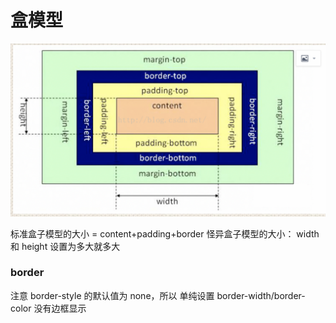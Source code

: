 # 盒模型

![dd](./imgs/cssbox.png)

标准盒子模型的大小 = content+padding+border
怪异盒子模型的大小： width 和 height 设置为多大就多大

### border

注意 border-style 的默认值为 none，所以 单纯设置 border-width/border-color 没有边框显示
